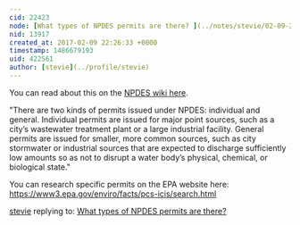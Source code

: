 ```yaml
---
cid: 22423
node: [What types of NPDES permits are there? ](../notes/stevie/02-09-2017/what-are-the-types-of-npdes-permits)
nid: 13917
created_at: 2017-02-09 22:26:33 +0000
timestamp: 1486679193
uid: 422561
author: [stevie](../profile/stevie)
---
```


You can read about this on the [NPDES wiki here](https://publiclab.org/wiki/npdes#What+kinds+of+permits+and+limits+are+included+in+NPDES?). 

"There are two kinds of permits issued under NPDES: individual and general. Individual permits are issued for major point sources, such as a city’s wastewater treatment plant or a large industrial facility. General permits are issued for smaller, more common sources, such as city stormwater or industrial sources that are expected to discharge sufficiently low amounts so as not to disrupt a water body’s physical, chemical, or biological state."

You can research specific permits on the EPA website here: https://www3.epa.gov/enviro/facts/pcs-icis/search.html

[stevie](../profile/stevie) replying to: [What types of NPDES permits are there? ](../notes/stevie/02-09-2017/what-are-the-types-of-npdes-permits)

